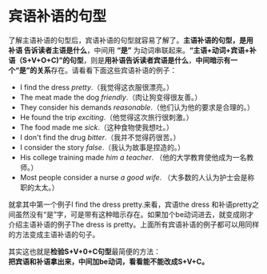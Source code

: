 # 宾语补语的句型

了解主语补语的句型后，宾语补语的句型就容易了解了。**主语补语的句型，是用 <b>补语</b> 告诉读者<b>主语是什么</b>**，中间用 **“是”** 为动词串联起来。**“主语+动词+宾语+补语（S+V+O+C)”的句型**，则是**用<b>补语</b>告诉读者<b>宾语是什么</b>**，**中间暗示有一个“是”的关系**存在。请看看下面这些宾语补语的例子：
>  
- I find the dress <em>pretty</em>.（我觉得这衣服很漂亮。）
- The meat made the dog <em>friendly</em>.（肉让狗变得很友善。）
- They consider his demands <em>reasonable</em>.（他们认为他的要求是合理的。）
- He found the trip <em>exciting</em>.（他觉得这次旅行很刺激。）
- The food made me <em>sick</em>.（这种食物使我想吐。）
- I don't find the drug <em>bitter</em>.（我并不觉得药很苦。）
- I consider the story <em>false</em>.（我认为故事是捏造的。）
- His college training made <em>him a teacher</em>.
（他的大学教育使他成为一名教师。）
- Most people consider a nurse <em>a good wife</em>.
（大多数的人认为护士会是称职的太太。）

就拿其中第一个例子I find the dress pretty.来看，宾语the dress 和补语pretty之间虽然没有“是”字，可是带有这种暗示存在。如果加个be动词进去，就变成刚才介绍主语补语的例子The dress is pretty。上面所有宾语补语的例子都可以用同样的方法变成主语补语的句子。  

其实这也就是**检验S+V+0+C句型**最简便的方法：  
**把宾语和补语拿出来，中间加be动词，看看能不能改成S+V+C。**